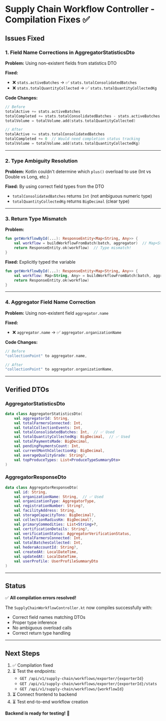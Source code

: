 # Supply Chain Workflow Controller - Compilation Fixes ✅

## Issues Fixed

### 1. **Field Name Corrections in AggregatorStatisticsDto**
**Problem:** Using non-existent fields from statistics DTO

**Fixed:**
- ❌ `stats.activeBatches` → ✅ `stats.totalConsolidatedBatches`
- ❌ `stats.totalQuantityCollected` → ✅ `stats.totalQuantityCollectedKg`

**Code Changes:**
```kotlin
// Before
totalActive += stats.activeBatches
totalCompleted += stats.totalConsolidatedBatches - stats.activeBatches
totalVolume = totalVolume.add(stats.totalQuantityCollected)

// After
totalActive += stats.totalConsolidatedBatches
totalCompleted += 0  // Would need completion status tracking
totalVolume = totalVolume.add(stats.totalQuantityCollectedKg)
```

---

### 2. **Type Ambiguity Resolution**
**Problem:** Kotlin couldn't determine which `plus()` overload to use (Int vs Double vs Long, etc.)

**Fixed:** By using correct field types from the DTO
- `totalConsolidatedBatches` returns `Int` (not ambiguous numeric type)
- `totalQuantityCollectedKg` returns `BigDecimal` (clear type)

---

### 3. **Return Type Mismatch**
**Problem:** 
```kotlin
fun getWorkflowById(...): ResponseEntity<Map<String, Any>> {
    val workflow = buildWorkflowFromBatch(batch, aggregator)  // Map<String, Any?>
    return ResponseEntity.ok(workflow)  // Type mismatch!
}
```

**Fixed:** Explicitly typed the variable
```kotlin
fun getWorkflowById(...): ResponseEntity<Map<String, Any>> {
    val workflow: Map<String, Any> = buildWorkflowFromBatch(batch, aggregator)
    return ResponseEntity.ok(workflow)
}
```

---

### 4. **Aggregator Field Name Correction**
**Problem:** Using non-existent field `aggregator.name`

**Fixed:**
- ❌ `aggregator.name` → ✅ `aggregator.organizationName`

**Code Changes:**
```kotlin
// Before
"collectionPoint" to aggregator.name,

// After
"collectionPoint" to aggregator.organizationName,
```

---

## Verified DTOs

### AggregatorStatisticsDto
```kotlin
data class AggregatorStatisticsDto(
    val aggregatorId: String,
    val totalFarmersConnected: Int,
    val totalCollectionEvents: Int,
    val totalConsolidatedBatches: Int,  // ✅ Used
    val totalQuantityCollectedKg: BigDecimal,  // ✅ Used
    val totalPaymentsMade: BigDecimal,
    val pendingPaymentsCount: Int,
    val currentMonthCollectionKg: BigDecimal,
    val averageQualityGrade: String?,
    val topProduceTypes: List<ProduceTypeSummaryDto>
)
```

### AggregatorResponseDto
```kotlin
data class AggregatorResponseDto(
    val id: String,
    val organizationName: String,  // ✅ Used
    val organizationType: AggregatorType,
    val registrationNumber: String?,
    val facilityAddress: String,
    val storageCapacityTons: BigDecimal?,
    val collectionRadiusKm: BigDecimal?,
    val primaryCommodities: List<String>?,
    val certificationDetails: String?,
    val verificationStatus: AggregatorVerificationStatus,
    val totalFarmersConnected: Int,
    val totalBatchesCollected: Int,
    val hederaAccountId: String?,
    val createdAt: LocalDateTime,
    val updatedAt: LocalDateTime,
    val userProfile: UserProfileSummaryDto
)
```

---

## Status

✅ **All compilation errors resolved!**

The `SupplyChainWorkflowController.kt` now compiles successfully with:
- Correct field names matching DTOs
- Proper type inference
- No ambiguous overload calls
- Correct return type handling

---

## Next Steps

1. ✅ Compilation fixed
2. ⏳ Test the endpoints:
   - `GET /api/v1/supply-chain/workflows/exporter/{exporterId}`
   - `GET /api/v1/supply-chain/workflows/exporter/{exporterId}/stats`
   - `GET /api/v1/supply-chain/workflows/{workflowId}`
3. ⏳ Connect frontend to backend
4. ⏳ Test end-to-end workflow creation

**Backend is ready for testing!** 🚀
